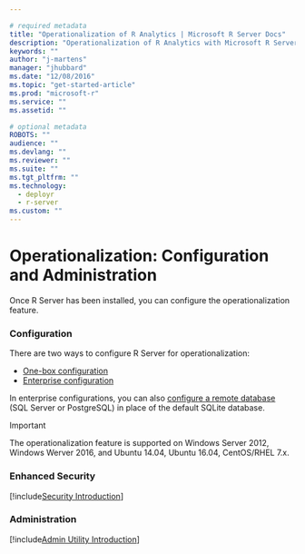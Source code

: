 ```yaml
---

# required metadata
title: "Operationalization of R Analytics | Microsoft R Server Docs"
description: "Operationalization of R Analytics with Microsoft R Server"
keywords: ""
author: "j-martens"
manager: "jhubbard"
ms.date: "12/08/2016"
ms.topic: "get-started-article"
ms.prod: "microsoft-r"
ms.service: ""
ms.assetid: ""

# optional metadata
ROBOTS: ""
audience: ""
ms.devlang: ""
ms.reviewer: ""
ms.suite: ""
ms.tgt_pltfrm: ""
ms.technology: 
  - deployr
  - r-server
ms.custom: ""
---
```


# Operationalization: Configuration and Administration

Once R Server has been installed, you can configure the operationalization feature. 

### Configuration

There are two ways to configure R Server for operationalization: 
+ [One-box configuration](configuration-initial.md#onebox)
+ [Enterprise configuration](configuration-initial.md#enterprise)

In enterprise configurations, you can also [configure a remote database](configure-remote-database.md) (SQL Server or PostgreSQL) in place of the default SQLite database. 

>[!Important]
>The operationalization feature is supported on Windows Server 2012, Windows Werver 2016, and Ubuntu 14.04, Ubuntu 16.04, CentOS/RHEL 7.x.

### Enhanced Security

[!include[Security Introduction](../includes/o16n/security-intro.md)]

### Administration

[!include[Admin Utility Introduction](../includes/o16n/admin-utility-intro.md)]
